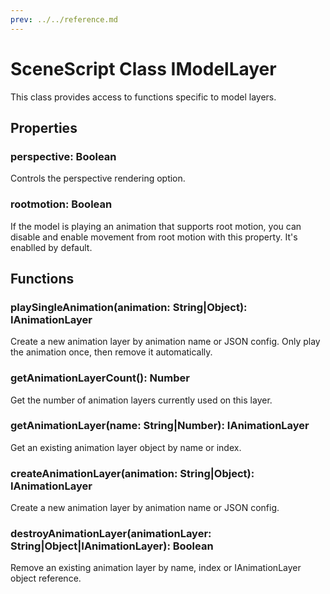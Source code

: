 ```yaml
---
prev: ../../reference.md
---
```


# SceneScript Class IModelLayer

This class provides access to functions specific to model layers.

## Properties

### perspective: Boolean

Controls the perspective rendering option.

### rootmotion: Boolean

If the model is playing an animation that supports root motion, you can disable and enable movement from root motion with this property. It's enablled by default.

## Functions

### playSingleAnimation(animation: String|Object): IAnimationLayer

Create a new animation layer by animation name or JSON config. Only play the animation once, then remove it automatically.

### getAnimationLayerCount(): Number

Get the number of animation layers currently used on this layer.

### getAnimationLayer(name: String|Number): IAnimationLayer

Get an existing animation layer object by name or index.

### createAnimationLayer(animation: String|Object): IAnimationLayer

Create a new animation layer by animation name or JSON config.

### destroyAnimationLayer(animationLayer: String|Object|IAnimationLayer): Boolean

Remove an existing animation layer by name, index or IAnimationLayer object reference.